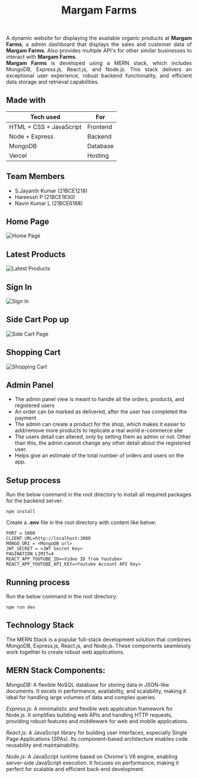 <h1 align="center">Margam Farms</h1>
<br>

<p style="text-align: justify;">
A dynamic website for displaying the available organic products at <b>Margam Farms</b>, a admin dashboard that displays the sales and customer data of <b>Margam Farms</b>. Also provides multiple API's for other similar businesses to interact with <b>Margam Farms</b>. 
<br>
<b>Margam Farms</b> is developed using a MERN stack, which includes MongoDB, Express.js, React.js, and Node.js. This stack delivers an exceptional user experience, robust backend functionality, and efficient data storage and retrieval capabilities.

## Made with

| Tech used               | For        |
| ----------------------- | ---------- |
| HTML + CSS + JavaScript | Frontend   |
| Node + Express          | Backend    |
| MongoDB                 | Database   |
| Vercel                  | Hosting    |

## Team Members


- S.Jayanth Kumar (21BCE1218)
- Hareessh P (21BCE1630)
- Navin Kumar L (21BCE6188)

## Home Page

![Home Page](https://github.com/SJ-Kumar/MargamFarms/blob/21488ae238731ca863bd0e1f50a0340b115b3df2/frontend/src/assets/header%20with%20pc.png)

## Latest Products

![Latest Products](https://github.com/SJ-Kumar/MargamFarms/blob/4caa7fc3063962d3e65c0ad4930be236a283e30e/frontend/src/assets/products.png)


## Sign In

![Sign In](https://github.com/SJ-Kumar/MargamFarms/blob/4caa7fc3063962d3e65c0ad4930be236a283e30e/frontend/src/assets/signin.png)

## Side Cart Pop up

![Side Cart Page](https://github.com/SJ-Kumar/MargamFarms/blob/4caa7fc3063962d3e65c0ad4930be236a283e30e/frontend/src/assets/sidecart.png)

## Shopping Cart

![Shopping Cart](https://github.com/SJ-Kumar/MargamFarms/blob/4caa7fc3063962d3e65c0ad4930be236a283e30e/frontend/src/assets/shopping.png)

## Admin Panel
- The admin panel view is meant to handle all the orders, products, and registered users
- An order can be marked as delivered, after the user has completed the payment
- The admin can create a product for the shop, which makes it easier to add/remove more products to replicate a real world e-commerce site
- The users detail can altered, only by setting them as admin or not. Other than this, the admin cannot change any other detail about the registered user.
- Helps give an estimate of the total number of orders and users on the app.

## Setup process

Run the below command in the root directory to install all required packages for the backend server:

```
npm install
```

Create a **.env** file in the root directory with content like below:

```
PORT = 5000
CLIENT_URL=http://localhost:3000
MONGO_URI = <MongoDB url>
JWT_SECRET = <JWT Secret Key>
PAGINATION_LIMIT=4
REACT_APP_YOUTUBE_ID=<Video ID from Youtube>
REACT_APP_YOUTUBE_API_KEY=<Youtube Account API Key>

```

## Running process

Run the below command in the root directory:

```
npm run dev

```

## Technology Stack

The MERN Stack is a popular full-stack development solution that combines MongoDB, Express.js, React.js, and Node.js. These components seamlessly work together to create robust web applications.

## MERN Stack Components:

*MongoDB:* A flexible NoSQL database for storing data in JSON-like documents. It excels in performance, availability, and scalability, making it ideal for handling large volumes of data and complex queries.

*Express.js:* A minimalistic and flexible web application framework for Node.js. It simplifies building web APIs and handling HTTP requests, providing robust features and middleware for web and mobile applications.

*React.js:* A JavaScript library for building user interfaces, especially Single Page Applications (SPAs). Its component-based architecture enables code reusability and maintainability.

*Node.js:* A JavaScript runtime based on Chrome's V8 engine, enabling server-side JavaScript execution. It focuses on performance, making it perfect for scalable and efficient back-end development.




